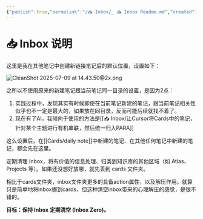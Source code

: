 ```yaml
---
{"publish":true,"permalink":"/📥 Inbox/_ 📥 Inbox Readme.md","created":"2025-06-17","modified":"2025-07-09","published":"2025-07-09T15:00:23.008+08:00","tags":["workflow"],"cssclasses":""}
---
```



# 📥 Inbox 说明

这里是我在其他笔记中创建新链接笔记后的默认位置，设置如下：

![CleanShot 2025-07-09 at 14.43.50@2x.png](https://pub-pic.oldwinter.top/2025/07/857c9aa6e75c31e86c9ba61bff25d5db.png)

之所以不使用原来的新建笔记跟当前笔记同一目录的设置，是因为2点：

1. 实践过程中，发现其实有时候即使在当前笔记新建的笔记，跟当前笔记相关性似乎也不一定是最大的，如果放在同目录，反而可能后续就找不着了。
2. 现在有了AI，我倾向于使用的方法是[[📥 Inbox/让Cursor将Cards中的笔记，针对某个主题进行有机串联，然后统一归入PARA]]

这么设置后，在[[Cards/daily note]]中新建的笔记、在其他任何笔记中新建的笔记，都会先在这里。

定期清理 Inbox，将有价值的信息处理、归类到知识库的其他区域（如 Atlas、Projects 等）。如果还没想好放哪，就先丢到 cards 文件夹。

相比于cards文件夹，inbox文件夹更多的具备action属性，以及解压作用。就算只是简单地将inbox挪到cards，但这种清空inbox带来的心理解压的感觉，是很不错的。

**目标：保持 Inbox 定期清空 (Inbox Zero)。**
